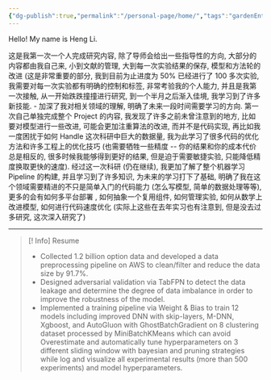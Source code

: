 ```yaml
---
{"dg-publish":true,"permalink":"/personal-page/home/","tags":"gardenEntry"}
---
```


Hello! My name is Heng Li. 

  这是我第一次一个人完成研究内容, 除了导师会给出一些指导性的方向, 大部分的内容都由我自己来, 小到文献的管理, 大到每一次实验结果的保存, 模型和方法轮的改进 (这是非常重要的部分, 我到目前为止进度为 50% 已经进行了 100 多次实验, 我需要对每一次实验都有明确的控制和标签, 非常考验我的个人能力, 并且是我第一次接触, 从一开始跌跌撞撞进行研究, 到一个半月之后渐入佳境, 我学习到了许多新技能. 
	- 加深了我对相关领域的理解, 明确了未来一段时间需要学习的方向. 第一次自己单独完成整个 Project 的内容, 我发现了许多之前未曾注意到的地方, 比如要对模型进行一些改进, 可能会更加注重算法的改进, 而并不是代码实现, 再比如我一度困扰于如何 Handle 这次科研中巨大的数据量, 我为此学习了很多代码的优化方法和许多工程上的优化技巧 (也需要牺牲一些精度 -- 你的结果和你的成本代价总是相反的, 很多时候我能够得到更好的结果, 但是迫于需要敏捷实验, 只能降低精度换取更快的速度). 经过这一次科研 (仍在继续), 我更加了解了整个机器学习 Pipeline 的构建, 并且学习到了许多知识, 为未来的学习打下了基础, 明确了我在这个领域需要精进的不只是简单入门的代码能力 (怎么写模型, 简单的数据处理等等), 更多的会有如何多平台部署 , 如何抽象一个复用组件, 如何管理实验, 如何从数学上改进模型, 如何进行代码速度优化 (实际上这些在去年实习也有注意到, 但是没去过多研究, 这次深入研究了)


--- 
> [! Info] Resume
> - Collected 1.2 billion option data and developed a data preprocessing pipeline on AWS to clean/filter and reduce the data size by 91.7%.
> - Designed adversarial validation via TabFPN to detect the data leakage and determine the degree of data imbalance in order to improve the robustness of the model.
> - Implemented a training pipeline via Weight & Bias to train 12 models including improved DNN with skip-layers, M-DNN, Xgboost, and AutoGluon with GhostBatchGradient on 8 clustering dataset processed by MiniBatchKMeans which can avoid Overestimate and automatically tune hyperparameters on 3 different sliding window with bayesian and pruning strategies while log and visualize all experimental results (more than 500 experiments) and model hyperparameters.